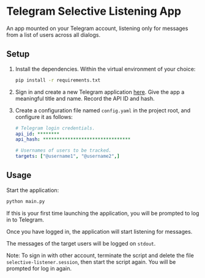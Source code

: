 # Telegram Selective Listening App

An app mounted on your Telegram account, listening only for messages from a list of users across all dialogs.

## Setup

1. Install the dependencies. Within the virtual environment of your choice:

    ```sh
    pip install -r requirements.txt
    ```

2. Sign in and create a new Telegram application [here](https://my.telegram.org/apps). Give the app a meaningful title and name. Record the API ID and hash.

3. Create a configuration file named `config.yaml` in the project root, and configure it as follows:

    ```yaml
    # Telegram login credentials.
    api_id: ********
    api_hash: ********************************

    # Usernames of users to be tracked.
    targets: ["@username1", "@username2",]
    ```

## Usage

Start the application:

```sh
python main.py
```

If this is your first time launching the application, you will be prompted to log in to Telegram.

Once you have logged in, the application will start listening for messages.

The messages of the target users will be logged on `stdout`.

Note: To sign in with other account, terminate the script and delete the file `selective-listener.session`, then start the script again. You will be prompted for log in again.
